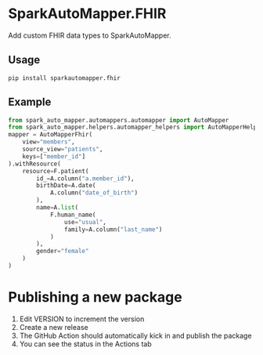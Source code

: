 # SparkAutoMapper.FHIR
Add custom FHIR data types to SparkAutoMapper.

## Usage
```shell script
pip install sparkautomapper.fhir
```

## Example
```python
from spark_auto_mapper.automappers.automapper import AutoMapper
from spark_auto_mapper.helpers.automapper_helpers import AutoMapperHelpers as A
mapper = AutoMapperFhir(
    view="members",
    source_view="patients",
    keys=["member_id"]
).withResource(
    resource=F.patient(
        id_=A.column("a.member_id"),
        birthDate=A.date(
            A.column("date_of_birth")
        ),
        name=A.list(
            F.human_name(
                use="usual",
                family=A.column("last_name")
            )
        ),
        gender="female"
    )
)
```

# Publishing a new package
1. Edit VERSION to increment the version
2. Create a new release
3. The GitHub Action should automatically kick in and publish the package
4. You can see the status in the Actions tab
